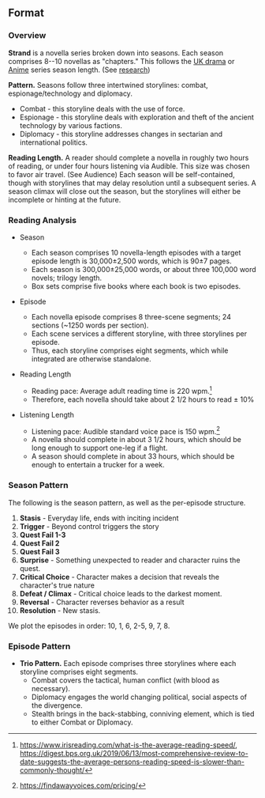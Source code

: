 ## Format

### Overview

<!-- format-overview -->
**Strand** is a novella series broken down into seasons. Each season comprises 8--10 novellas as "chapters." This follows the [UK drama](https://tvtropes.org/pmwiki/pmwiki.php/Main/BritishBrevity) or [Anime](https://tvtropes.org/pmwiki/pmwiki.php/Main/TwelveEpisodeAnime) series season length. (See [research](research/season-episode.md))

**Pattern.** Seasons follow three intertwined storylines: combat, espionage/technology and diplomacy.

* Combat - this storyline deals with the use of force.
* Espionage - this storyline deals with exploration and theft of the ancient technology by various factions.
* Diplomacy - this storyline addresses changes in sectarian and international politics.

**Reading Length.** A reader should complete a novella in roughly two hours of reading, or under four hours listening via Audible. This size was chosen to favor air travel. (See Audience) Each season will be self-contained, though with storylines that may delay resolution until a subsequent series. A season climax will close out the season, but the storylines will either be incomplete or hinting at the future.
<!-- /format-overview -->

### Reading Analysis

* Season
  - Each season comprises 10 novella-length episodes with a target episode length is 30,000±2,500 words, which is 90±7 pages.
  - Each season is 300,000±25,000 words, or about three 100,000 word novels; trilogy length.
  - Box sets comprise five books where each book is two episodes.
* Episode
  - Each novella episode comprises 8 three-scene segments; 24 sections  (~1250 words per section).
  - Each scene services a different storyline, with three storylines per episode.
  - Thus, each storyline comprises eight segments, which while integrated are otherwise standalone.
* Reading Length
  - Reading pace: Average adult reading time is 220 wpm.[^reading]
  - Therefore, each novella should take about 2 1/2 hours to read ± 10%
* Listening Length
  - Listening pace: Audible standard voice pace is 150 wpm.[^listening]
  - A novella should complete in about 3 1/2 hours, which should be long enough to support one-leg if a flight.
  - A season should complete in about 33 hours, which should be enough to entertain a trucker for a week.

  [^reading]: https://www.irisreading.com/what-is-the-average-reading-speed/, https://digest.bps.org.uk/2019/06/13/most-comprehensive-review-to-date-suggests-the-average-persons-reading-speed-is-slower-than-commonly-thought/
  [^listening]: https://findawayvoices.com/pricing/

### Season Pattern

The following is the season pattern, as well as the per-episode structure.

1. **Stasis** - Everyday life, ends with inciting incident
2. **Trigger** - Beyond control triggers the story
3. **Quest Fail 1-3**
4. **Quest Fail 2**
5. **Quest Fail 3**
6. **Surprise** - Something unexpected to reader and character ruins the quest.
7. **Critical Choice** - Character makes a decision that reveals the character's true nature
8. **Defeat / Climax** - Critical choice leads to the darkest moment.
9. **Reversal** - Character reverses behavior as a result
10. **Resolution** - New stasis.

We plot the episodes in order: 10, 1, 6, 2-5, 9, 7, 8.

### Episode Pattern

* **Trio Pattern.** Each episode comprises three storylines where each storyline comprises eight segments.
  - Combat covers the tactical, human conflict (with blood as necessary).
  - Diplomacy engages the world changing political, social aspects of the divergence.
  - Stealth brings in the back-stabbing, conniving element, which is tied to either Combat or Diplomacy.
